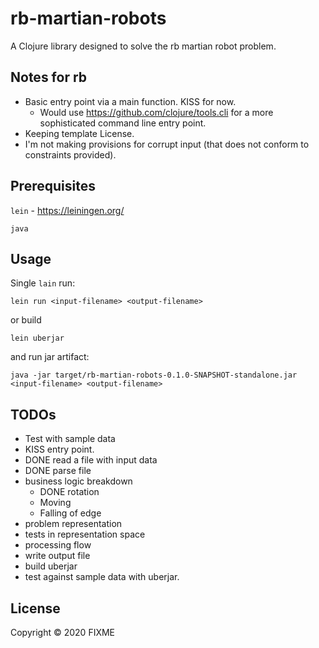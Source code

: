 # rb-martian-robots

A Clojure library designed to solve the rb martian robot problem.

## Notes for rb

* Basic entry point via a main function. KISS for now.
  * Would use https://github.com/clojure/tools.cli for a more sophisticated command line entry point.
* Keeping template License.
* I'm not making provisions for corrupt input (that does not conform to constraints provided). 

## Prerequisites

`lein` - https://leiningen.org/

`java`

## Usage

Single `lain` run:

```
lein run <input-filename> <output-filename>
```

or build

```
lein uberjar
```

and run jar artifact:

```
java -jar target/rb-martian-robots-0.1.0-SNAPSHOT-standalone.jar <input-filename> <output-filename>

```

## TODOs

* Test with sample data
* KISS entry point.
* DONE read a file with input data
* DONE parse file
* business logic breakdown
  * DONE rotation
  * Moving
  * Falling of edge
* problem representation
* tests in representation space
* processing flow
* write output file
* build uberjar
* test against sample data with uberjar.

[comment]: <>  (
Setting up ssh for github
`export GIT_SSH=/Users/ludwik/code/clojure/rb-martian-robots/gitssh.sh`
)



## License

Copyright © 2020 FIXME
